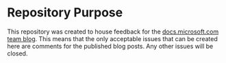 # Repository Purpose

This repository was created to house feedback for the [docs.microsoft.com team blog](https://docs.microsoft.com/teamblog). This means that the only acceptable issues that can be created here are comments for the published blog posts. Any other issues will be closed.

